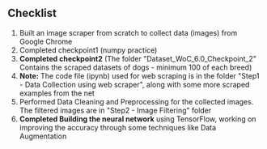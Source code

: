 ## Checklist
1) Built an image scraper from scratch to collect data (images) from Google Chrome
2) Completed checkpoint1 (numpy practice)
3) **Completed checkpoint2** (The folder "Dataset_WoC_6.0_Checkpoint_2" Contains the scraped datasets of dogs - minimum 100 of each breed)
4) **Note:** The code file (ipynb) used for web scraping is in the folder "Step1 - Data Collection using web scraper", along with some more scraped examples from the net
5) Performed Data Cleaning and Preprocessing for the collected images. The filtered images are in "Step2 - Image Filtering" folder
6) **Completed Building the neural network** using TensorFlow, working on improving the accuracy through some techniques like Data Augmentation
